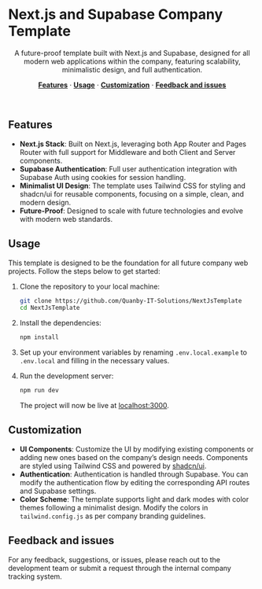 # Next.js and Supabase Company Template

<p align="center">
  A future-proof template built with Next.js and Supabase, designed for all modern web applications within the company, featuring scalability, minimalistic design, and full authentication.
</p>

<p align="center">
  <a href="#features"><strong>Features</strong></a> ·
  <a href="#usage"><strong>Usage</strong></a> ·
  <a href="#customization"><strong>Customization</strong></a> ·
  <a href="#feedback-and-issues"><strong>Feedback and issues</strong></a>
</p>

<br/>

## Features

- **Next.js Stack**: Built on Next.js, leveraging both App Router and Pages Router with full support for Middleware and both Client and Server components.
- **Supabase Authentication**: Full user authentication integration with Supabase Auth using cookies for session handling.
- **Minimalist UI Design**: The template uses Tailwind CSS for styling and shadcn/ui for reusable components, focusing on a simple, clean, and modern design.
- **Future-Proof**: Designed to scale with future technologies and evolve with modern web standards.

## Usage

This template is designed to be the foundation for all future company web projects. Follow the steps below to get started:

1. Clone the repository to your local machine:

   ```bash
   git clone https://github.com/Quanby-IT-Solutions/NextJsTemplate
   cd NextJsTemplate
   ```

2. Install the dependencies:

   ```bash
   npm install
   ```

3. Set up your environment variables by renaming `.env.local.example` to `.env.local` and filling in the necessary values.

4. Run the development server:

   ```bash
   npm run dev
   ```

   The project will now be live at [localhost:3000](http://localhost:3000/).

## Customization

- **UI Components**: Customize the UI by modifying existing components or adding new ones based on the company’s design needs. Components are styled using Tailwind CSS and powered by [shadcn/ui](https://ui.shadcn.com/).
- **Authentication**: Authentication is handled through Supabase. You can modify the authentication flow by editing the corresponding API routes and Supabase settings.
- **Color Scheme**: The template supports light and dark modes with color themes following a minimalist design. Modify the colors in `tailwind.config.js` as per company branding guidelines.

## Feedback and issues

For any feedback, suggestions, or issues, please reach out to the development team or submit a request through the internal company tracking system.
